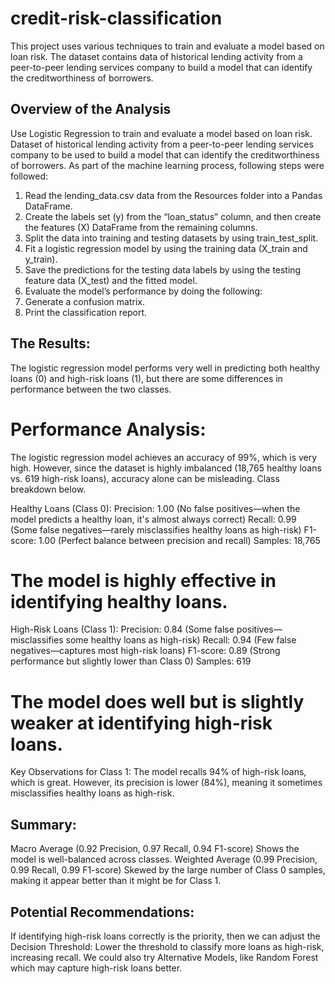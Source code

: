 # credit-risk-classification
This project uses various techniques to train and evaluate a model based on loan risk. The dataset contains data of historical lending activity from a peer-to-peer lending services company to build a model that can identify the creditworthiness of borrowers.

## Overview of the Analysis

Use Logistic Regression to train and evaluate a model based on loan risk. Dataset of historical lending activity from a peer-to-peer lending services company to be used to build a model that can identify the creditworthiness of borrowers.
As part of the machine learning process, following steps were followed:

1. Read the lending_data.csv data from the Resources folder into a Pandas DataFrame.
2. Create the labels set (y) from the “loan_status” column, and then create the features (X) DataFrame from the remaining columns.
3. Split the data into training and testing datasets by using train_test_split.
4. Fit a logistic regression model by using the training data (X_train and y_train).
5. Save the predictions for the testing data labels by using the testing feature data (X_test) and the fitted model.
6. Evaluate the model’s performance by doing the following:
7. Generate a confusion matrix.
8. Print the classification report.

 ## The Results:
 
The logistic regression model performs very well in predicting both healthy loans (0) and high-risk loans (1), but there are some differences in performance between the two classes.

# Performance Analysis:

The logistic regression model achieves an accuracy of 99%, which is very high. However, since the dataset is highly imbalanced (18,765 healthy loans vs. 619 high-risk loans), accuracy alone can be misleading. Class breakdown below.

Healthy Loans (Class 0):
Precision: 1.00 (No false positives—when the model predicts a healthy loan, it's almost always correct)
Recall: 0.99 (Some false negatives—rarely misclassifies healthy loans as high-risk)
F1-score: 1.00 (Perfect balance between precision and recall)
Samples: 18,765
# The model is highly effective in identifying healthy loans.

High-Risk Loans (Class 1):
Precision: 0.84 (Some false positives—misclassifies some healthy loans as high-risk)
Recall: 0.94 (Few false negatives—captures most high-risk loans)
F1-score: 0.89 (Strong performance but slightly lower than Class 0)
Samples: 619
# The model does well but is slightly weaker at identifying high-risk loans.

Key Observations for Class 1:
The model recalls 94% of high-risk loans, which is great.
However, its precision is lower (84%), meaning it sometimes misclassifies healthy loans as high-risk.

## Summary:
Macro Average (0.92 Precision, 0.97 Recall, 0.94 F1-score)
Shows the model is well-balanced across classes.
Weighted Average (0.99 Precision, 0.99 Recall, 0.99 F1-score)
Skewed by the large number of Class 0 samples, making it appear better than it might be for Class 1.

## Potential Recommendations:
If identifying high-risk loans correctly is the priority, then we can adjust the Decision Threshold: Lower the threshold to classify more loans as high-risk, increasing recall.
We could also try Alternative Models, like Random Forest which may capture high-risk loans better.
